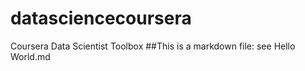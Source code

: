 datasciencecoursera
===================

Coursera Data Scientist Toolbox
##This is a markdown file: see Hello World.md

